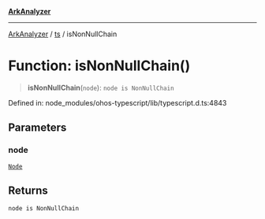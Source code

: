 [**ArkAnalyzer**](../../../../README.md)

***

[ArkAnalyzer](../../../../globals.md) / [ts](../README.md) / isNonNullChain

# Function: isNonNullChain()

> **isNonNullChain**(`node`): `node is NonNullChain`

Defined in: node\_modules/ohos-typescript/lib/typescript.d.ts:4843

## Parameters

### node

[`Node`](../interfaces/Node.md)

## Returns

`node is NonNullChain`
